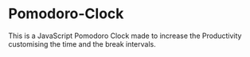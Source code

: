 # Pomodoro-Clock
This is a JavaScript Pomodoro Clock made to increase the Productivity customising the time and the break intervals.
